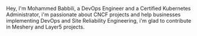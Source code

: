 Hey, I'm Mohammed Babbili, a DevOps Engineer and a Certified Kubernetes Administrator, i'm passionate about CNCF projects and help businesses implementing DevOps and Site Reliability Engineering, i'm glad to contribute in Meshery and Layer5 projects.
